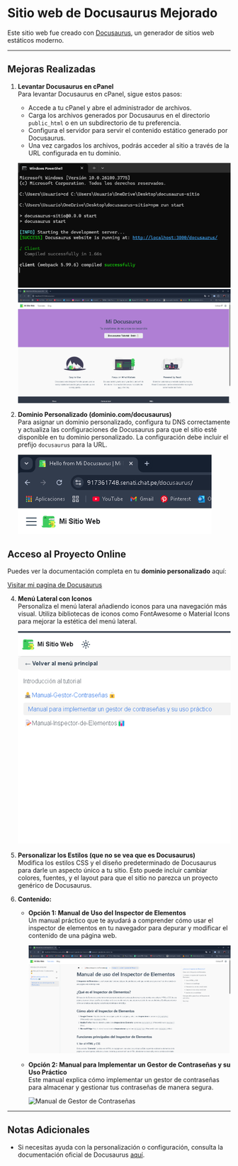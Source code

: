 # Sitio web de Docusaurus Mejorado

Este sitio web fue creado con [Docusaurus](https://docusaurus.io/), un generador de sitios web estáticos moderno.

---

## Mejoras Realizadas

1. **Levantar Docusaurus en cPanel**  
   Para levantar Docusaurus en cPanel, sigue estos pasos:
   - Accede a tu cPanel y abre el administrador de archivos.
   - Carga los archivos generados por Docusaurus en el directorio `public_html` o en un subdirectorio de tu preferencia.
   - Configura el servidor para servir el contenido estático generado por Docusaurus.
   - Una vez cargados los archivos, podrás acceder al sitio a través de la URL configurada en tu dominio.

   ![Docusaurus en Local CMD](img-readme/localcmd.png)
   ![Docusaurus en Local EJECUTADO](img-readme/local.png)

2. **Dominio Personalizado (dominio.com/docusaurus)**  
   Para asignar un dominio personalizado, configura tu DNS correctamente y actualiza las configuraciones de Docusaurus para que el sitio esté disponible en tu dominio personalizado. La configuración debe incluir el prefijo `docusaurus` para la URL.

   ![Docusaurus Dominio](img-readme/dominio.png)

## **Acceso al Proyecto Online**

Puedes ver la documentación completa en tu **dominio personalizado** aquí:

[Visitar mi pagina de Docusaurus](https://917361748.senati.chat.pe/docusaurus/)

4. **Menú Lateral con Iconos**  
   Personaliza el menú lateral añadiendo iconos para una navegación más visual. Utiliza bibliotecas de iconos como FontAwesome o Material Icons para mejorar la estética del menú lateral.

   ![Menú Lateral con Iconos](img-readme/iconos.png)

5. **Personalizar los Estilos (que no se vea que es Docusaurus)**  
   Modifica los estilos CSS y el diseño predeterminado de Docusaurus para darle un aspecto único a tu sitio. Esto puede incluir cambiar colores, fuentes, y el layout para que el sitio no parezca un proyecto genérico de Docusaurus.

6. **Contenido:**
   - **Opción 1: Manual de Uso del Inspector de Elementos**  
     Un manual práctico que te ayudará a comprender cómo usar el inspector de elementos en tu navegador para depurar y modificar el contenido de una página web.
     
     ![Manual de Uso del Inspector de Elementos](img-readme/elementos.png)

   - **Opción 2: Manual para Implementar un Gestor de Contraseñas y su Uso Práctico**  
     Este manual explica cómo implementar un gestor de contraseñas para almacenar y gestionar tus contraseñas de manera segura.
     
     ![Manual de Gestor de Contraseñas](img-readme/contraseña.png)

---

## Notas Adicionales

- Si necesitas ayuda con la personalización o configuración, consulta la documentación oficial de Docusaurus [aquí](https://docusaurus.io/docs).
